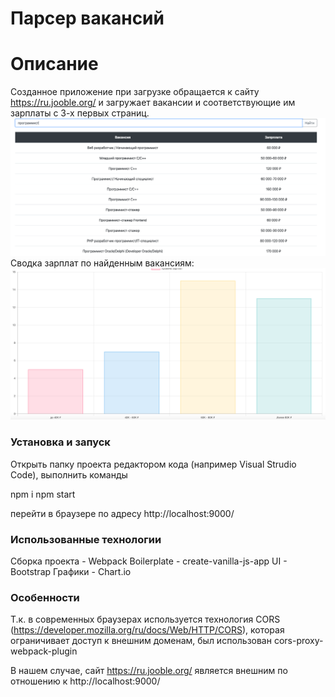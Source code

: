 # Парсер вакансий

# Описание

Созданное приложение при загрузке обращается к сайту https://ru.jooble.org/ и загружает вакансии и соответствующие им зарплаты с 3-х первых страниц. 
![Alt text](/screens/1.png)
Сводка зарплат по найденным вакансиям:
![Alt text](/screens/2.png)

### Установка и запуск

Открыть папку проекта редактором кода (например Visual Strudio Code), выполнить команды

   npm i
   npm start

перейти в браузере по адресу http://localhost:9000/   

### Использованные технологии

Сборка проекта - Webpack
Boilerplate - create-vanilla-js-app
UI - Bootstrap
Графики - Chart.io

### Особенности

Т.к. в современных браузерах используется технология CORS (https://developer.mozilla.org/ru/docs/Web/HTTP/CORS), которая ограничивает доступ к внешним доменам, был использован cors-proxy-webpack-plugin

В нашем случае, сайт https://ru.jooble.org/ является внешним по отношению к http://localhost:9000/ 
